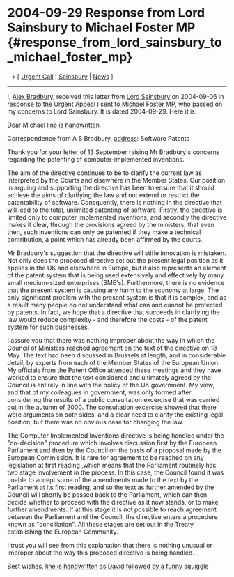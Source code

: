 # 2004-09-29 Response from Lord Sainsbury to Michael Foster MP {#response_from_lord_sainsbury_to_michael_foster_mp}

\--\> \[ [ Urgent Call](LtrCons0406En "wikilink") \| [
Sainsbury](DavidSainsburyEn "wikilink") \| [
News](SwpatcninoEn "wikilink") \]

------------------------------------------------------------------------

I, [Alex Bradbury](http://www.freecherrypy.org/asbradbury/ "wikilink"),
received this letter from [ Lord Sainsbury](DavidSainsburyEn "wikilink")
on 2004-09-06 in response to the Urgent Appeal I sent to Michael Foster
MP, who passed on my concerns to Lord Sainsbury. It is dated 2004-09-29.
Here it is:

Dear Michael [line is handwritten](this "wikilink")

Correspondence from A S Bradbury, [address](my "wikilink"): Software
Patents

Thank you for your letter of 13 September raising Mr Bradbury\'s
concerns regarding the patenting of computer-implemented inventions.

The aim of the directive continues to be to clarify the current law as
interpreted by the Courts and elsewhere in the Member States. Our
position in arguing and supporting the directive has been to ensure that
it should achieve the aims of clarifying the law and not extend or
restrict the patentability of software. Consquently, there is nothing in
the directive that will lead to the total, unlimited patenting of
software. Firstly, the directive is limited only to computer implemented
inventions; and secondly the directive makes it clear, through the
provisions agreed by the ministers, that even then, such inventions can
only be patented if they make a technical contribution, a point which
has already been affirmed by the courts.

Mr Bradbury\'s suggestion that the directive will stifle innovation is
mistaken. Not only does the proposed directive set out the present legal
position as it applies in the UK and elsewhere in Europe, but it also
represents an element of the patent system that is being used
extensively and effectively by many small medium-sized enterprises
(SME\'s). Furthermore, there is no evidence that the present system is
causing any harm to the economy at large. The only significant problem
with the present system is that it is complex, and as a result many
people do not understand what can and cannot be protected by patents. In
fact, we hope that a directive that succeeds in clarifying the law would
reduce complexity - and therefore the costs - of the patent system for
such businesses.

I assure you that there was nothing improper about the way in which the
Council of Ministers reached agreement on the text of the directive on
18 May. The text had been discussed in Brussels at length, and in
considerable detail, by experts from each of the Member States of the
European Union. My officials from the Patent Office attended these
meetings and they have worked to ensure that the text considered and
ultimately agreed by the Council is entirely in line with the policy of
the UK government. My view, and that of my colleagues in government, was
only formed after considering the results of a public consultation
excercise that was carried out in the autumn of 2000. The consultation
excercise showed that there were arguments on both sides, and a clear
need to clarify the existing legal position; but there was no obvious
case for changing the law.

The Computer Implemented Inventions directive is being handled under the
\"co-decision\" procedure which involves discussion first by the
European Parliament and then by the Council on the basis of a proposal
made by the European Commission. It is rare for agreement to be reached
on any legislation at first reading ,which means that the Parliament
routinely has two stage involvement in the process. In this case, the
Council found it was unable to accept some of the amendments made to the
text by the Parliament at its first reading, and so the text as further
amended by the Council will shortly be passed back to the Parliament,
which can then decide whether to proceed with the directive as it now
stands, or to make further amendments. If at this stage it is not
possible to reach agreement between the Parliament and the Council, the
directive enters a procedure known as \"conciliation\". All these stages
are set out in the Treaty establishing the European Community.

I trust you will see from this explanation that there is nothing unusual
or improper about the way this proposed directive is being handled.

Best wishes, [line is handwritten](this "wikilink") [as David followed
by a funny squiggle](Signed "wikilink")
